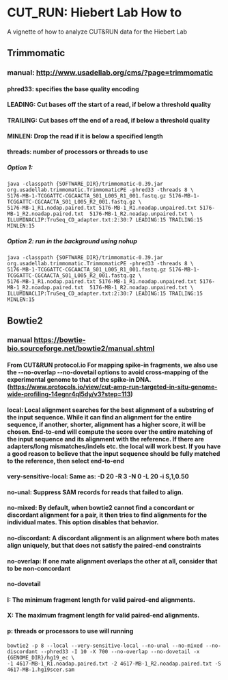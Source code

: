 # CUT_RUN: Hiebert Lab How to
 A vignette of how to analyze CUT&RUN data for the Hiebert Lab 
## Trimmomatic 
### manual: http://www.usadellab.org/cms/?page=trimmomatic
#### phred33: specifies the base quality encoding
#### LEADING: Cut bases off the start of a read, if below a threshold quality
#### TRAILING: Cut bases off the end of a read, if below a threshold quality
#### MINLEN: Drop the read if it is below a specified length
#### threads: number of processors or threads to use

##### Option 1: 

```{shell}
java -classpath {SOFTWARE_DIR}/trimmomatic-0.39.jar org.usadellab.trimmomatic.TrimmomaticPE -phred33 -threads 8 \
5176-MB-1-TCGGATTC-CGCAACTA_S01_L005_R1_001.fastq.gz 5176-MB-1-TCGGATTC-CGCAACTA_S01_L005_R2_001.fastq.gz \
5176-MB-1_R1.nodap.paired.txt 5176-MB-1_R1.noadap.unpaired.txt 5176-MB-1_R2.noadap.paired.txt  5176-MB-1_R2.noadap.unpaired.txt \
ILLUMINACLIP:TruSeq_CD_adapter.txt:2:30:7 LEADING:15 TRAILING:15 MINLEN:15 
```
##### Option 2: run in the background using nohup 
```{shell}
java -classpath {SOFTWARE_DIR}/trimmomatic-0.39.jar org.usadellab.trimmomatic.TrimmomaticPE -phred33 -threads 8 \
5176-MB-1-TCGGATTC-CGCAACTA_S01_L005_R1_001.fastq.gz 5176-MB-1-TCGGATTC-CGCAACTA_S01_L005_R2_001.fastq.gz \
5176-MB-1_R1.nodap.paired.txt 5176-MB-1_R1.noadap.unpaired.txt 5176-MB-1_R2.noadap.paired.txt  5176-MB-1_R2.noadap.unpaired.txt \
ILLUMINACLIP:TruSeq_CD_adapter.txt:2:30:7 LEADING:15 TRAILING:15 MINLEN:15 
```


## Bowtie2
### manual https://bowtie-bio.sourceforge.net/bowtie2/manual.shtml
#### From CUT&RUN protocol.io For mapping spike-in fragments, we also use the --no-overlap --no-dovetail options to avoid cross-mapping of the experimental genome to that of the spike-in DNA.(https://www.protocols.io/view/cut-amp-run-targeted-in-situ-genome-wide-profiling-14egnr4ql5dy/v3?step=113)
#### local: Local alignment searches for the best alignment of a substring of the input sequence. While it can find an alignment for the entire sequence, if another, shorter, alignment has a higher score, it will be chosen. End-to-end will compute the score over the entire matching of the input sequence and its alignment with the reference. If there are adapters/long mismatches/indels etc. the local will work best. If you have a good reason to believe that the input sequence should be fully matched to the reference, then select end-to-end
#### very-sensitive-local: Same as: -D 20 -R 3 -N 0 -L 20 -i S,1,0.50 
#### no-unal: Suppress SAM records for reads that failed to align.
#### no-mixed: By default, when bowtie2 cannot find a concordant or discordant alignment for a pair, it then tries to find alignments for the individual mates. This option disables that behavior.
#### no-discordant: A discordant alignment is an alignment where both mates align uniquely, but that does not satisfy the paired-end constraints
#### no-overlap: If one mate alignment overlaps the other at all, consider that to be non-concordant
#### no-dovetail
#### I: The minimum fragment length for valid paired-end alignments. 
#### X: The maximum fragment length for valid paired-end alignments. 
#### p: threads or processors to use will running 

```{shell} 
bowtie2 -p 8 --local --very-sensitive-local --no-unal --no-mixed --no-discordant --phred33 -I 10 -X 700 --no-overlap --no-dovetail -x {GENOME_DIR}/hg19_ec \
-1 4617-MB-1_R1.noadap.paired.txt -2 4617-MB-1_R2.noadap.paired.txt -S 4617-MB-1.hg19scer.sam 
```
